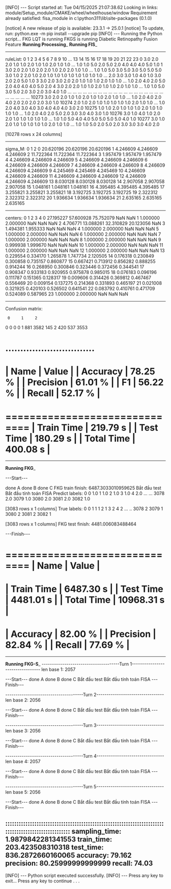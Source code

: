 [INFO] --- Script started at: Tue 04/15/2025 21:07:38.62
Looking in links: module/Setup_module/CMAKE/wheel/wheelhouse/window
Requirement already satisfied: fisa_module in c:\python311\lib\site-packages (0.1.0)

[notice] A new release of pip is available: 23.3.1 -> 25.0.1
[notice] To update, run: python.exe -m pip install --upgrade pip
[INFO] --- Running the Python script...
FKG LQT is running
FKGS is running
Diabetic Retinopathy Fusion Feature
__________Running Processing___________
__________Running FIS___________


****************************************************************************************************
ruleList:
         0    1    2    3    4    5    6    7    8    9    10  ...   13   14   15   16   17   18   19   20   21   22   23
0      3.0  2.0  2.0  1.0  1.0  2.0  1.0  1.0  2.0  1.0  1.0  ...  1.0  1.0  5.0  2.0  5.0  2.0  4.0  4.0  4.0  5.0  1.0
1      3.0  2.0  2.0  1.0  2.0  2.0  1.0  2.0  2.0  1.0  1.0  ...  1.0  1.0  5.0  3.0  5.0  3.0  5.0  5.0  5.0  3.0  1.0
2      2.0  1.0  2.0  1.0  1.0  1.0  1.0  1.0  1.0  1.0  1.0  ...  2.0  3.0  3.0  1.0  4.0  1.0  3.0  2.0  2.0  5.0  1.0
3      3.0  2.0  3.0  2.0  2.0  1.0  1.0  1.0  2.0  1.0  1.0  ...  1.0  2.0  4.0  2.0  5.0  2.0  4.0  4.0  4.0  5.0  2.0
4      3.0  2.0  2.0  1.0  1.0  2.0  1.0  1.0  2.0  1.0  1.0  ...  1.0  1.0  5.0  3.0  5.0  2.0  3.0  2.0  3.0  4.0  1.0
...    ...  ...  ...  ...  ...  ...  ...  ...  ...  ...  ...  ...  ...  ...  ...  ...  ...  ...  ...  ...  ...  ...  ...
10273  3.0  2.0  2.0  1.0  1.0  2.0  1.0  1.0  2.0  1.0  1.0  ...  1.0  2.0  4.0  2.0  4.0  2.0  2.0  2.0  2.0  3.0  1.0
10274  2.0  1.0  2.0  1.0  1.0  1.0  1.0  1.0  2.0  1.0  1.0  ...  1.0  2.0  4.0  3.0  4.0  3.0  4.0  4.0  4.0  3.0  2.0
10275  1.0  1.0  2.0  1.0  1.0  1.0  2.0  1.0  1.0  1.0  1.0  ...  1.0  2.0  4.0  2.0  5.0  2.0  3.0  3.0  4.0  3.0  1.0
10276  3.0  1.0  4.0  1.0  2.0  2.0  1.0  1.0  1.0  1.0  1.0  ...  1.0  1.0  5.0  4.0  4.0  5.0  5.0  5.0  5.0  4.0  1.0
10277  3.0  1.0  2.0  1.0  1.0  1.0  1.0  1.0  2.0  1.0  1.0  ...  1.0  1.0  5.0  2.0  5.0  2.0  3.0  3.0  3.0  4.0  2.0

[10278 rows x 24 columns]


****************************************************************************************************
sigma_M:
             0          1          2
0   20.620196  20.620196  20.620196
1    4.246609   4.246609   4.246609
2   11.722364  11.722364  11.722364
3    1.957479   1.957479   1.957479
4    4.246609   4.246609   4.246609
5    4.246609   4.246609   4.246609
6    4.246609   4.246609   4.246609
7    4.246609   4.246609   4.246609
8    4.246609   4.246609   4.246609
9    4.245469   4.245469   4.245469
10   4.246609   4.246609   4.246609
11   4.246609   4.246609   4.246609
12   4.246609   4.246609   4.246609
13   8.030128   8.030128   8.030128
14   2.907058   2.907058   2.907058
15   1.048161   1.048161   1.048161
16   4.395485   4.395485   4.395485
17   3.255821   3.255821   3.255821
18   3.192725   3.192725   3.192725
19   2.322312   2.322312   2.322312
20   1.936634   1.936634   1.936634
21   2.635165   2.635165   2.635165


****************************************************************************************************
centers:
             0          1          2          3         4
0   27.195227  57.600928  75.752079        NaN       NaN
1    1.000000   2.000000        NaN        NaN       NaN
2    4.706771  13.088261  32.310829  20.123056       NaN
3    1.494381   1.955333        NaN        NaN       NaN
4    1.000000   2.000000        NaN        NaN       NaN
5    1.000000   2.000000        NaN        NaN       NaN
6    1.000000   2.000000        NaN        NaN       NaN
7    1.000000   2.000000        NaN        NaN       NaN
8    1.000000   2.000000        NaN        NaN       NaN
9    0.999938   1.999670        NaN        NaN       NaN
10   1.000000   2.000000        NaN        NaN       NaN
11   1.000000   2.000000        NaN        NaN       NaN
12   1.000000   2.000000        NaN        NaN       NaN
13   0.229554   0.334170   1.265878   1.747734  2.120505
14   0.176318   0.230849   0.300858   0.735157  0.860877
15   0.667421   0.713912   0.856282   0.888255  0.914244
16   0.268950   0.300846   0.323446   0.372456  0.344541
17   0.908347   0.933183   0.920955   0.975878  0.985015
18   0.076183   0.096196   0.111787   0.151365  0.128317
19   0.009606   0.314426   0.369812   0.467467  0.556469
20   0.009154   0.137275   0.214368   0.331893  0.465197
21   0.021008   0.321925   0.420103   0.526502  0.641541
22   0.083792   0.410761   0.471709   0.524089  0.587965
23   1.000000   2.000000        NaN        NaN       NaN


****************************************************************************************************
Confusion matrix:

     0     1     2
0    0     0     0
1  881  3582   145
2  420   537  3553

..............................
==============================
| Name            |      Value |
| Accuracy        |      78.25 % |
| Precision       |      61.01 % |
| F1              |      56.22 % |
| Recall          |      52.17 % |
==============================
==============================
| Train Time      |     219.79 s |
| Test Time       |     180.29 s |
| Total Time      |     400.08 s |
==============================
--------------------------------
__________Running FKG___________

---Start---

done A
done B
done C
FKG train finish:  6487.3033010959625
Bắt đầu test
Bắt đầu tính toán FISA
Predict labels:
         0
0     1.0
1     1.0
2     1.0
3     1.0
4     2.0
...   ...
3078  2.0
3079  1.0
3080  2.0
3081  2.0
3082  1.0

[3083 rows x 1 columns]
True labels:
       0
0     1
1     1
2     1
3     2
4     2
...  ..
3078  2
3079  1
3080  2
3081  2
3082  1

[3083 rows x 1 columns]
FKG test finish:  4481.006083488464

---Finish---

==============================
| Name            |      Value |
==============================
| Train Time      |    6487.30 s |
| Test Time       |    4481.01 s |
| Total Time      |   10968.31 s |
==============================
| Accuracy        |      82.00 % |
| Precision       |      82.84 % |
| Recall          |      77.69 % |
==============================
--------------------------------
__________Running FKG-S___________
--------------------------------------Turn 1---------------------------------
len base 1: 2057

---Start---
done A
done B
done C
Bắt đầu test
Bắt đầu tính toán FISA
---Finish---

--------------------------------------Turn 2---------------------------------
len base 2: 2056

---Start---
done A
done B
done C
Bắt đầu test
Bắt đầu tính toán FISA
---Finish---

--------------------------------------Turn 3---------------------------------
len base 3: 2056

---Start---
done A
done B
done C
Bắt đầu test
Bắt đầu tính toán FISA
---Finish---

--------------------------------------Turn 4---------------------------------
len base 4: 2057

---Start---
done A
done B
done C
Bắt đầu test
Bắt đầu tính toán FISA
---Finish---

--------------------------------------Turn 5---------------------------------
len base 5: 2056

---Start---
done A
done B
done C
Bắt đầu test
Bắt đầu tính toán FISA
---Finish---

::::::::::::::::::::::::::::::::::::::::::::::::::::::::::::::::::::::::::::::::::::::::::::::::::::
sampling_time: 1.9879842281341553
train_time: 203.423508310318
test_time: 836.2872660160065
accuracy: 79.162
precision: 80.25999999999999
recall: 74.03
----------------------------------------------------------------------------------------------------
[INFO] --- Python script executed successfully.
[INFO] --- Press any key to exit...
Press any key to continue . . .